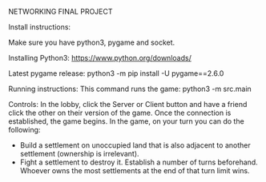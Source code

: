 NETWORKING FINAL PROJECT

Install instructions:

Make sure you have python3, pygame and socket.

Installing Python3:
https://www.python.org/downloads/

Latest pygame release:
python3 -m pip install -U pygame==2.6.0

Running instructions:
This command runs the game: python3 -m src.main

Controls: 
In the lobby, click the Server or Client button and have a friend click the other on their version of the game. Once the connection is established, the game begins.
In the game, on your turn you can do the following:
  * Build a settlement on unoccupied land that is also adjacent to another settlement (ownership is irrelevant).
  * Fight a settlement to destroy it.
Establish a number of turns beforehand. Whoever owns the most settlements at the end of that turn limit wins.
